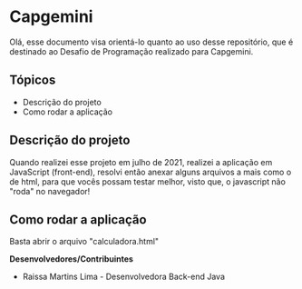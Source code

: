 # Capgemini
Olá, esse documento visa orientá-lo quanto ao uso desse repositório, que é destinado ao Desafio de Programação realizado para Capgemini. 

## Tópicos

- Descrição do projeto
- Como rodar a aplicação

## Descrição do projeto

Quando realizei esse projeto em julho de 2021, realizei a aplicação em JavaScript (front-end), resolvi então anexar alguns arquivos a mais como o de html, para que vocês possam testar melhor, visto que, o javascript não "roda" no navegador! 

## Como rodar a aplicação

Basta abrir o arquivo "calculadora.html"

**Desenvolvedores/Contribuintes**

- Raissa Martins Lima - Desenvolvedora Back-end Java
